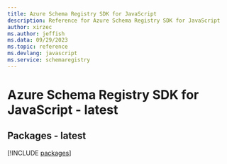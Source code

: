 ```yaml
---
title: Azure Schema Registry SDK for JavaScript
description: Reference for Azure Schema Registry SDK for JavaScript
author: xirzec
ms.author: jeffish
ms.data: 09/29/2023
ms.topic: reference
ms.devlang: javascript
ms.service: schemaregistry
---
```

# Azure Schema Registry SDK for JavaScript - latest
## Packages - latest
[!INCLUDE [packages](schema-registry-index.md)]